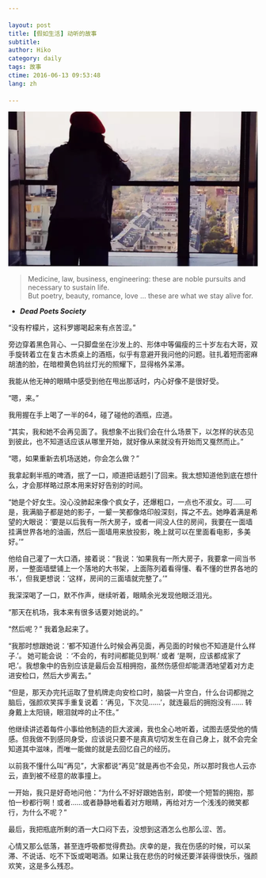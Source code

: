 ```yaml
---

layout: post  
title: [假如生活] 动听的故事  
subtitle:   
author: Hiko  
category: daily
tags: 故事  
ctime: 2016-06-13 09:53:48  
lang: zh  

---
```

![story](/statics/images/story.mid.jpg)

> Medicine, law, business, engineering: these are noble pursuits and necessary to sustain life.  
But poetry, beauty, romance, love … these are what we stay alive for.  
- ***Dead Poets Society***

“没有柠檬片，这科罗娜喝起来有点苦涩。”

旁边穿着黑色背心、一只脚盘坐在沙发上的、形体中等偏瘦的三十岁左右大哥，双手旋转着立在复古木质桌上的酒瓶，似乎有意避开我问他的问题。驻扎着短而密麻胡渣的脸，在暗橙黄色钨丝灯光的照耀下，显得格外呆滞。

我能从他无神的眼睛中感受到他在甩出那话时，内心好像不是很好受。

“嗯，来。”  

我用握在手上喝了一半的64，碰了碰他的酒瓶，应道。

“其实，我和她不会再见面了。我想象不出我们会在什么场景下，以怎样的状态见到彼此，也不知道话应该从哪里开始，就好像从来就没有开始而又戛然而止。” 

“嗯，如果重新去机场送她，你会怎么做？”

我拿起剩半瓶的啤酒，抿了一口，顺道把话题引了回来。我太想知道他到底在想什么，才会那样略过原本用来好好告别的时间。 

“她是个好女生。没心没肺起来像个疯女子，还爆粗口，一点也不淑女。可……可是，我满脑子都是她的影子，一颦一笑都像烙印般深刻，挥之不去。她睁着满是希望的大眼说：‘要是以后我有一所大房子，或者一间没人住的房间，我要在一面墙挂满世界各地的油画，然后一面墙用来放投影，晚上就可以在里面看电影，多美好。’”

他给自己灌了一大口酒，接着说：“我说：‘如果我有一所大房子，我要拿一间当书房，一整面墙壁铺上一个落地的大书架，上面陈列着看得懂、看不懂的世界各地的书.’，但我更想说：‘这样，房间的三面墙就完整了。’”

我深深喝了一口，默不作声，继续听着，眼睛余光发现他眼泛泪光。

“那天在机场，我本来有很多话要对她说的。”

“然后呢？” 我着急起来了。

“我那时想跟她说：‘都不知道什么时候会再见面，再见面的时候也不知道是什么样子.’。 她可能会说 ：‘不会的，有时间都能见到啊.’ 或者 ‘是啊，应该都成家了吧.’。我想象中的告别应该是最后会互相拥抱，虽然伤感但却能潇洒地望着对方走进安检口，然后大步离去。”

“但是，那天办完托运取了登机牌走向安检口时，脑袋一片空白，什么台词都抛之脑后，强颜欢笑挥手重复说着：‘再见，下次见……’，就连最后的拥抱没有…… 转身戴上太阳镜，眼泪就哗的止不住。”

他继续讲述着每件小事给他制造的巨大波澜，我也全心地听着，试图去感受他的情感。但我做不到感同身受，应该说只要不是真真切切发生在自己身上，就不会完全知道其中滋味，而唯一能做的就是去回忆自己的经历。

以前我不懂什么叫“再见”，大家都说“再见”就是再也不会见，所以那时我也人云亦云，直到被不经意的故事撞上。

一开始，我只是好奇地问他：“为什么不好好跟她告别，即使一个短暂的拥抱，那怕一秒都行啊！或者……或者静静地看着对方眼睛，再给对方一个浅浅的微笑都行，为什么不呢？”

最后，我把瓶底所剩的酒一大口闷下去，没想到这酒怎么也那么涩、苦。

心情又那么低落，甚至连呼吸都觉得费劲。庆幸的是，我在伤感的时候，可以呆滞、不说话、吃不下饭或喝喝酒。如果让我在悲伤的时候还要洋装得很快乐，强颜欢笑，这是多么残忍。